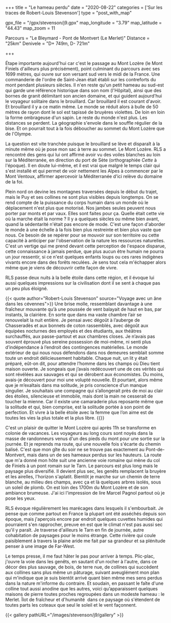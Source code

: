 +++
title = "Le hameau perdu"
date = "2020-08-22"
categories = ['Sur les traces de Robert-Louis Stevenson']
type = "post_with_map"

gpx_file = "/gpx/stevenson/j9.gpx"
map_longitude = "3.79"
map_latitude = "44.43"
map_zoom = 11

Parcours = "Le Bleymard - Pont de Montvert (Le Merlet)"
Distance = "25km"
Denivele = "D+ 749m, D- 721m"

+++

Étape importante aujourd'hui car c'est le passage au Mont Lozère (le Mont Finiels d'ailleurs plus précisément), point culminant du parcours avec ses 1699 mètres, qui ouvre sur son versant sud vers le midi de la France. Une commanderie de l'ordre de Saint-Jean était établi sur les contreforts du mont pendant plusieurs siècles. Il n'en reste qu'un petit hameau au sud-est qui garde une référence historique dans son nom (l'Hôpital), ainsi que des bornes de granit délimitant son ancien domaine, et qui guident aujourd'hui le voyageur solitaire dans le brouillard. Car brouillard il est courant d'avoir. Et brouillard il y a ce matin même. Le monde se réduit alors à bulle de 50 mètres de rayon dont le sol est tapissé de bruyères violettes. De loin en loin la forme ombrageuse d'un sapin. Le reste du monde n'est plus. Les distances se perdent. La géographie s'envole dans le souffle régulier de la bise. Et on pourrait tout à la fois déboucher au sommet du Mont Lozère que de l'Olympe.

La question est vite tranchée puisque le brouillard se lève et disparaît à la minute même où je pose mon sac à terre au sommet. Le Mont Lozère. RLS a rencontré des gens qui lui ont affirmé avoir vu des voiles blanches au loin sur la Méditerranée, en direction du port de Sète (orthographiée _Cette_ à l'époque). Il en doute lui-même, et il est vrai que malgré le temps clair qui s'est installé et qui permet de voir nettement les Alpes à commencer par le Mont Ventoux, affirmer apercevoir la Méditerranée d'ici relève du domaine de la foi.

Plein nord on devine les montagnes traversées depuis le début du trajet, mais le Puy et ses collines ne sont plus visibles depuis longtemps. On se rend compte de la puissance du corps humain dans un monde où le déplacement n'est plus que motorisé. Nos jambes seules peuvent nous porter par monts et par vaux. Elles sont faites pour ça. Quelle était cette vie où la marche était la norme ? Il y a quelques siècles ou même bien avant, quand la sédentarité n'était pas encore de mode. C'est une façon d'aborder le monde à une échelle à la fois bien plus restreinte et bien plus vaste que nous. Ce besoin de se repérer pour se mouvoir sur son territoire ou cette capacité à anticiper par l'observation de la nature les ressources naturelles. C'est un vertige qui me prend devant cette perception de l'espace disparue, cette connaissance à jamais perdue, que plus aucun être humain ne pourra un jour ressentir, si ce n'est quelques enfants loups ou ces rares indigènes vivants encore dans des forêts reculées. Je sens tout cela m'échapper alors même que je viens de découvrir cette façon de vivre.

RLS passe deux nuits à la belle étoile dans cette région, et il évoque lui aussi quelques impressions sur la civilisation dont il se sent à chaque pas un peu plus éloigné.

{{< quote author="Robert-Louis Stevenson" source="Voyage avec un âne dans les cévennes">}}
Une brise molle, ressemblant davantage à une fraîcheur mouvante qu’à une poussée de vent balayait de haut en bas, par instants, la clairière. En sorte que dans ma vaste chambre l’air se renouvelait la nuit entière. Je pensai avec dégoût à l’auberge de Chasseradès et aux bonnets de coton rassemblés, avec dégoût aux équipées nocturnes des employés et des étudiants, aux théâtres surchauffés, aux passe-partout et aux chambres closes. Je n’avais pas souvent éprouvé plus sereine possession de moi-même, ni senti plus d’indépendance à l’endroit des contingences matérielles. Le monde extérieur de qui nous nous défendons dans nos demeures semblait somme toute un endroit délicieusement habitable. Chaque nuit, un lit y était préparé, eût-on dit, pour attendre l’homme dans les champs où Dieu tient maison ouverte. Je songeais que j’avais redécouvert une de ces vérités qui sont révélées aux sauvages et qui se dérobent aux économistes. Du moins, avais-je découvert pour moi une volupté nouvelle. Et pourtant, alors même que je m’exaltais dans ma solitude, je pris conscience d’un manque singulier. Je souhaitais une compagne qui s’allongerait près de moi au clair des étoiles, silencieuse et immobile, mais dont la main ne cesserait de toucher la mienne. Car il existe une camaraderie plus reposante même que la solitude et qui, bien comprise, est la solitude portée à son point de perfection. Et vivre à la belle étoile avec la femme que l’on aime est de toutes les vies la plus totale et la plus libre.
{{</quote>}}

C'est un plaisir de quitter le Mont Lozère qui après 11h se transforme en colonie de vacances. Les voyageurs au long cours sont noyés dans la masse de randonneurs venus d'un des pieds du mont pour une sortie sur la journée. Et je reprends ma route, qui une nouvelle fois s'écarte du chemin balisé. C'est que mon gîte du soir ne se trouve pas exactement au Pont-de-Montvert, mais dans un de ses hameaux perdus sur les hauteurs. La route que m'a donné mon hôte suit une ancienne voie romaine qui mène du col de Finiels à un pont romain sur le Tarn. Le parcours est plus long mais le paysage plus diversifié. Il devient plus sec, les genêts remplacent la bruyère et les airelles, l'horizon s'aplatit. Bientôt je marche sur un chemin de terre blanche, au milieu des champs, avec ça et là quelques arbres isolés, sous un soleil de plomb. On est loin des 1700m du Mont Lozère et de son ambiance brumeuse. J'ai ici l'impression de lire Marcel Pagnol partout où je pose les yeux.

RLS évoque régulièrement les marécages dans lesquels il s'embourbait. Je pense que comme partout en France la plupart ont été asséchés depuis son époque, mais j'aperçois encore par endroit quelques cuvettes humides qui pourraient s'en rapprocher, preuve en est que le climat n'est pas aussi sec qu'il y paraît. Je traverse d'ailleurs le Tarn en fin de journée, autre cohabitation de paysages pour le moins étrange. Cette rivière qui coule paisiblement à travers la plaine aride me fait par sa grandeur et sa plénitude penser à une image de Far-West.

Le temps presse, il me faut hâter le pas pour arriver à temps. Plic-plac, j'ouvre la voie dans les genêts, en sautant d'un rocher à l'autre, dans ce décor des plus sauvage, de bois, de terre nue, de collines qui succèdent aux collines sans plus même un pâturage, suivant aveuglément mon plan qui m'indique que je suis bientôt arrivé quant bien même mes sens perdus dans la nature m'informe du contraire.
Et soudain, en passant le faîte d'une colline tout aussi anodine que les autres, voici qu’apparaissent quelques maisons de pierre toutes proches regroupées dans un modeste hameau : le Merlet. Îlot de fraîcheur et d'humanité  dans ce paysage où s'étendent de toutes parts les coteaux que seul le soleil et le vent façonnent.


{{< gallery pathURL="/images/stevenson/j9/gallery" >}}
